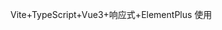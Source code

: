 Vite+TypeScript+Vue3+响应式+ElementPlus
使用<script lang="ts" setup>

请帮我写一个列表页,可以根据api返回的列表,列出该连接当前的所有任务.

任务分为 序号,发出时间,任务类型,完成时间,执行结果(成功/失败),以及一个可选的链接:"查看结果"
按照发出时间倒序.
注意提供分页和按页跳转.

我有一个首页的<router-view></router-view>, 所有子页面都在上面显示
我想要实现一个效果,那就是我点击'MAA连接'页面中的一个连接，应该导航到'任务列表'，然后面包屑显示 首页/MAA连接/任务列表，
但是我不想在'MAA连接'中放置嵌套的<router-view></router-view>，因为任务列表不应该是嵌套页面，打开任务列表时，应该看不到MAA连接了，但是面包屑上他们是父子关系,我该怎么配置router或者面包屑?
给出代码时,请使用<script lang="ts" setup>

vue，使用vue-router，请写一段代码，根据给定一个router的name，输出一个数组,他的内容类似route.matched的格式
表示如果当前路由在这个router上时,route的扁平化结构.
只需要包含route.path和route.name即可,剩下的值我不需要
给出代码时,请使用<script lang="ts" setup>

    

    // 如果是二级菜单，就在一级菜单后面插入
    var parent = routeRecord.meta.parent;
    const resolved = router.resolve({ name: parent });
